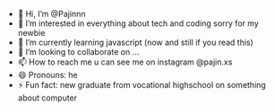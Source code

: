 - 👋 Hi, I’m @Pajinnn
- 👀 I’m interested in everything about tech and coding sorry for my newbie
- 🌱 I’m currently learning javascript (now and still if you read this)
- 💞️ I’m looking to collaborate on ...
- 📫 How to reach me u can see me on instagram @pajin.xs
- 😄 Pronouns: he
- ⚡ Fun fact: new graduate from vocational highschool on something about computer

<!---
Pajinnn/Pajinnn is a ✨ special ✨ repository because its `README.md` (this file) appears on your GitHub profile.
You can click the Preview link to take a look at your changes.
--->
